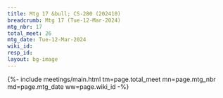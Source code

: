 ```yaml
---
title: Mtg 17 &bull; CS-280 (202410)
breadcrumb: Mtg 17 (Tue-12-Mar-2024)
mtg_nbr: 17
total_meet: 26
mtg_date: Tue-12-Mar-2024
wiki_id: 
resp_id: 
layout: bg-image
---
```


{%- include meetings/main.html
    tm=page.total_meet
    mn=page.mtg_nbr
    md=page.mtg_date
    ww=page.wiki_id
-%}
